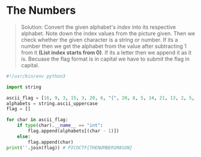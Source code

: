 # The Numbers

> Solution: Convert the given alphabet's *index* into its respective alphabet. Note down the index values from the picture given. Then we check whether the given character is a string or number. If its a number then we get the alphabet from the value after subtracting 1 from it **(List index starts from 0)**. If its a letter then we append it as it is. Becuase the flag format is in capital we have to submit the flag in capital.


```python
#!/usr/bin/env python3

import string

ascii_flag = [16, 9, 3, 15, 3, 20, 6, "{", 20, 8, 5, 14, 21, 13, 2, 5, 18, 19, 13, 1, 19, 15, 14, "}"]
alphabets = string.ascii_uppercase
flag = []

for char in ascii_flag:
	if type(char).__name__ == "int":
		flag.append(alphabets[(char - 1)])
	else:
		flag.append(char)
print(''.join(flag)) # PICOCTF{THENUMBERSMASON}
```